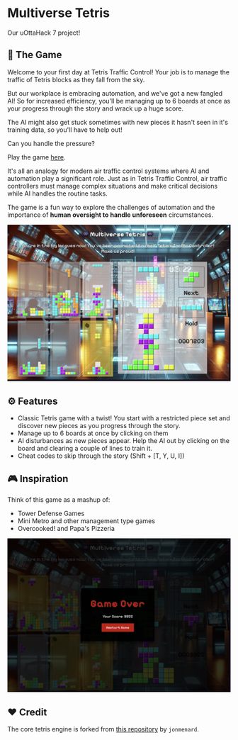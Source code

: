 # Multiverse Tetris

Our uOttaHack 7 project!

## 👾 The Game

Welcome to your first day at Tetris Traffic Control! Your job is to manage the traffic of Tetris blocks as they fall from the sky.

But our workplace is embracing automation, and we've got a new fangled AI! So for increased efficiency, you'll be managing up to 6 boards at once as your progress through the story and wrack up a huge score.

The AI might also get stuck sometimes with new pieces it hasn't seen in it's training data, so you'll have to help out!

Can you handle the pressure?

Play the game [here](https://superzooper3.github.io/multiverse-tetris/).

It's all an analogy for modern air traffic control systems where AI and automation play a significant role. Just as in Tetris Traffic Control, air traffic controllers must manage complex situations and make critical decisions while AI handles the routine tasks.

The game is a fun way to explore the challenges of automation and the importance of **human oversight to handle unforeseen** circumstances.

![Multiverse Tetris with 6 boards](image.png)

## ⚙️ Features

- Classic Tetris game with a twist! You start with a restricted piece set and discover new pieces as you progress through the story.
- Manage up to 6 boards at once by clicking on them
- AI disturbances as new pieces appear. Help the AI out by clicking on the board and clearing a couple of lines to train it.
- Cheat codes to skip through the story (Shift + [T, Y, U, I])

## 🎮 Inspiration

Think of this game as a mashup of:

- Tower Defense Games
- Mini Metro and other management type games
- Overcooked! and Papa's Pizzeria

![Game over!](image-1.png)

## ❤️ Credit

The core tetris engine is forked from [this repository](https://github.com/jonmenard/Tetris) by `jonmenard`.
